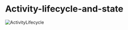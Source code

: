 # Activity-lifecycle-and-state
![ActivityLifecycle](https://user-images.githubusercontent.com/50354267/161533505-e401d971-3a41-43a0-abc3-d91c3cab355e.gif)

